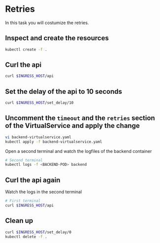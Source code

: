 # Retries

In this task you will costumize the retries.

## Inspect and create the resources

```bash
kubectl create -f .
```

## Curl the api

```bash
curl $INGRESS_HOST/api
```

## Set the delay of the api to 10 seconds

```bash
curl $INGRESS_HOST/set_delay/10
```

## Uncomment the `timeout` and the `retries` section of the VirtualService and apply the change

```bash
vi backend-virtualservice.yaml
kubectl apply -f backend-virtualservice.yaml
```

Open a second terminal and watch the logfiles of the backend container

```bash
# Second terminal
kubectl logs -f <BACKEND-POD> backend
```

## Curl the api again

Watch the logs in the second terminal

```bash
# First terminal
curl $INGRESS_HOST/api
```

## Clean up

```bash
curl $INGRESS_HOST/set_delay/0
kubectl delete -f .
```
